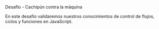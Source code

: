 Desafío - Cachipún contra la máquina 

En este desafío validaremos nuestros conocimientos de control de flujos, ciclos y funciones en JavaScript. 
